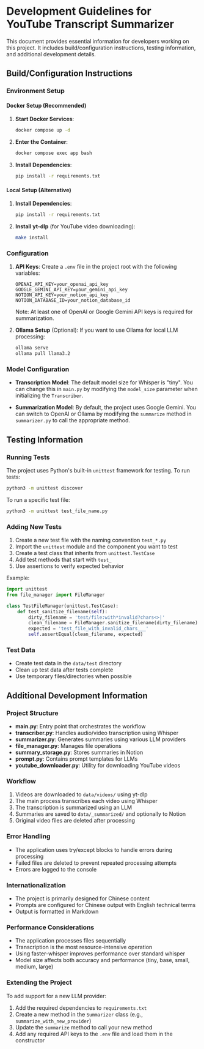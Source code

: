 # Development Guidelines for YouTube Transcript Summarizer

This document provides essential information for developers working on this project. It includes build/configuration instructions, testing information, and additional development details.

## Build/Configuration Instructions

### Environment Setup

#### Docker Setup (Recommended)
1. **Start Docker Services**:
   ```bash
   docker compose up -d
   ```

2. **Enter the Container**:
   ```bash
   docker compose exec app bash
   ```

3. **Install Dependencies**:
   ```bash
   pip install -r requirements.txt
   ```

#### Local Setup (Alternative)
1. **Install Dependencies**:
   ```bash
   pip install -r requirements.txt
   ```

2. **Install yt-dlp** (for YouTube video downloading):
   ```bash
   make install
   ```

### Configuration

1. **API Keys**:
   Create a `.env` file in the project root with the following variables:
   ```
   OPENAI_API_KEY=your_openai_api_key
   GOOGLE_GEMINI_API_KEY=your_gemini_api_key
   NOTION_API_KEY=your_notion_api_key
   NOTION_DATABASE_ID=your_notion_database_id
   ```

   Note: At least one of OpenAI or Google Gemini API keys is required for summarization.

2. **Ollama Setup** (Optional):
   If you want to use Ollama for local LLM processing:
   ```bash
   ollama serve
   ollama pull llama3.2
   ```

### Model Configuration

- **Transcription Model**: The default model size for Whisper is "tiny". You can change this in `main.py` by modifying the `model_size` parameter when initializing the `Transcriber`.

- **Summarization Model**: By default, the project uses Google Gemini. You can switch to OpenAI or Ollama by modifying the `summarize` method in `summarizer.py` to call the appropriate method.

## Testing Information

### Running Tests

The project uses Python's built-in `unittest` framework for testing. To run tests:

```bash
python3 -m unittest discover
```

To run a specific test file:

```bash
python3 -m unittest test_file_name.py
```

### Adding New Tests

1. Create a new test file with the naming convention `test_*.py`
2. Import the `unittest` module and the component you want to test
3. Create a test class that inherits from `unittest.TestCase`
4. Add test methods that start with `test_`
5. Use assertions to verify expected behavior

Example:

```python
import unittest
from file_manager import FileManager

class TestFileManager(unittest.TestCase):
    def test_sanitize_filename(self):
        dirty_filename = 'test/file:with*invalid?chars<>|'
        clean_filename = FileManager.sanitize_filename(dirty_filename)
        expected = 'test_file_with_invalid_chars___'
        self.assertEqual(clean_filename, expected)
```

### Test Data

- Create test data in the `data/test` directory
- Clean up test data after tests complete
- Use temporary files/directories when possible

## Additional Development Information

### Project Structure

- **main.py**: Entry point that orchestrates the workflow
- **transcriber.py**: Handles audio/video transcription using Whisper
- **summarizer.py**: Generates summaries using various LLM providers
- **file_manager.py**: Manages file operations
- **summary_storage.py**: Stores summaries in Notion
- **prompt.py**: Contains prompt templates for LLMs
- **youtube_downloader.py**: Utility for downloading YouTube videos

### Workflow

1. Videos are downloaded to `data/videos/` using yt-dlp
2. The main process transcribes each video using Whisper
3. The transcription is summarized using an LLM
4. Summaries are saved to `data/_summarized/` and optionally to Notion
5. Original video files are deleted after processing

### Error Handling

- The application uses try/except blocks to handle errors during processing
- Failed files are deleted to prevent repeated processing attempts
- Errors are logged to the console

### Internationalization

- The project is primarily designed for Chinese content
- Prompts are configured for Chinese output with English technical terms
- Output is formatted in Markdown

### Performance Considerations

- The application processes files sequentially
- Transcription is the most resource-intensive operation
- Using faster-whisper improves performance over standard whisper
- Model size affects both accuracy and performance (tiny, base, small, medium, large)

### Extending the Project

To add support for a new LLM provider:
1. Add the required dependencies to `requirements.txt`
2. Create a new method in the `Summarizer` class (e.g., `summarize_with_new_provider`)
3. Update the `summarize` method to call your new method
4. Add any required API keys to the `.env` file and load them in the constructor